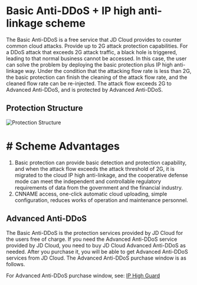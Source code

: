 # Basic Anti-DDoS + IP high anti-linkage scheme

The Basic Anti-DDoS is a free service that JD Cloud provides to counter common cloud attacks. Provide up to 2G attack protection capabilities. For a DDoS attack that exceeds 2G attack traffic, a black hole is triggered, leading to that normal business cannot be accessed. In this case, the user can solve the problem by deploying the basic protection plus IP high anti-linkage way. Under the condition that the attacking flow rate is less than 2G, the basic protection can finish the cleaning of the attack flow rate, and the cleaned flow rate can be re-injected. The attack flow exceeds 2G to Advanced Anti-DDoS, and is protected by Advanced Anti-DDoS.

## Protection Structure

![Protection Structure](https://github.com/jdcloudcom/cn/blob/edit/image/Basic%20Anti-DDos/best_pritice.png)


# # Scheme Advantages

1. Basic protection can provide basic detection and protection capability, and when the attack flow exceeds the attack threshold of 2G, it is migrated to the cloud IP high anti-linkage, and the cooperative defense mode can meet the independent and controllable regulatory requirements of  data from the government and the financial industry.
2. CNNAME access, one-click automatic cloud uploading, simple configuration, reduces works of operation and maintenance personnel.

## Advanced Anti-DDoS

The Basic Anti-DDoS is the protection services provided by JD Cloud for the users free of charge. If you need the Advanced Anti-DDoS service provided by JD Cloud, you need to buy JD Cloud Advanced Anti-DDoS as needed. After you purchase it, you will be able to get Advanced Anti-DDoS services from JD Cloud.
The Advanced Anti-DDoS purchase window is as follows.

For Advanced Anti-DDoS purchase window, see: [IP High Guard](https://www.jdcloud.com/products/ipanti)
